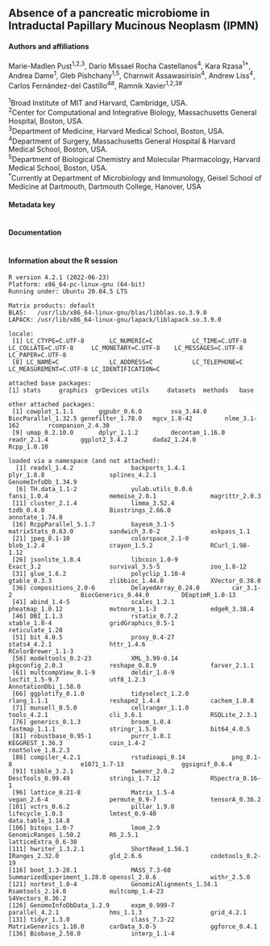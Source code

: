 ## Absence of a pancreatic microbiome in Intraductal Papillary Mucinous Neoplasm (IPMN)

#### Authors and affiliations

Marie-Madlen Pust<sup>1,2,3</sup>, Darío Missael Rocha Castellanos<sup>4</sup>,
Kara Rzasa<sup>1*</sup>, Andrea Dame<sup>1</sup>, Gleb Pishchany<sup>1,5</sup>,
Charnwit Assawasirisin<sup>4</sup>, Andrew Liss<sup>4</sup>,
Carlos Fernández-del Castillo<sup>4#</sup>,
Ramnik Xavier<sup>1,2,3#</sup>

<sup>1</sup>Broad Institute of MIT and Harvard, Cambridge, USA. <br>
<sup>2</sup>Center for Computational and Integrative Biology, Massachusetts General Hospital, Boston, USA.<br>
<sup>3</sup>Department of Medicine, Harvard Medical School, Boston, USA.<br>
<sup>4</sup>Department of Surgery, Massachusetts General Hospital & Harvard Medical School, Boston, USA.<br>
<sup>5</sup>Department of Biological Chemistry and Molecular Pharmacology, Harvard Medical School, Boston, USA.<br>
<sup>*</sup>Currently at Department of Microbiology and Immunology, Geisel School of Medicine at Dartmouth, Dartmouth College, Hanover, USA<br>



#### Metadata key
```

```

#### Documentation
```

```


#### Information about the R session <br>
```
R version 4.2.1 (2022-06-23)
Platform: x86_64-pc-linux-gnu (64-bit)
Running under: Ubuntu 20.04.5 LTS

Matrix products: default
BLAS:   /usr/lib/x86_64-linux-gnu/blas/libblas.so.3.9.0
LAPACK: /usr/lib/x86_64-linux-gnu/lapack/liblapack.so.3.9.0

locale:
 [1] LC_CTYPE=C.UTF-8       LC_NUMERIC=C           LC_TIME=C.UTF-8        LC_COLLATE=C.UTF-8     LC_MONETARY=C.UTF-8    LC_MESSAGES=C.UTF-8    LC_PAPER=C.UTF-8      
 [8] LC_NAME=C              LC_ADDRESS=C           LC_TELEPHONE=C         LC_MEASUREMENT=C.UTF-8 LC_IDENTIFICATION=C   

attached base packages:
[1] stats     graphics  grDevices utils     datasets  methods   base     

other attached packages:
 [1] cowplot_1.1.1       ggpubr_0.6.0        sva_3.44.0          BiocParallel_1.32.5 genefilter_1.78.0   mgcv_1.8-42         nlme_3.1-162        rcompanion_2.4.30  
 [9] umap_0.2.10.0       dplyr_1.1.2         decontam_1.16.0     readr_2.1.4         ggplot2_3.4.2       dada2_1.24.0        Rcpp_1.0.10        

loaded via a namespace (and not attached):
  [1] readxl_1.4.2                backports_1.4.1             plyr_1.8.8                  splines_4.2.1               GenomeInfoDb_1.34.9        
  [6] TH.data_1.1-2               yulab.utils_0.0.6           fansi_1.0.4                 memoise_2.0.1               magrittr_2.0.3             
 [11] cluster_2.1.4               limma_3.52.4                tzdb_0.4.0                  Biostrings_2.66.0           annotate_1.74.0            
 [16] RcppParallel_5.1.7          bayesm_3.1-5                matrixStats_0.63.0          sandwich_3.0-2              askpass_1.1                
 [21] jpeg_0.1-10                 colorspace_2.1-0            blob_1.2.4                  crayon_1.5.2                RCurl_1.98-1.12            
 [26] jsonlite_1.8.4              libcoin_1.0-9               Exact_3.2                   survival_3.5-5              zoo_1.8-12                 
 [31] glue_1.6.2                  polyclip_1.10-4             gtable_0.3.3                zlibbioc_1.44.0             XVector_0.38.0             
 [36] compositions_2.0-6          DelayedArray_0.24.0         car_3.1-2                   BiocGenerics_0.44.0         DEoptimR_1.0-13            
 [41] abind_1.4-5                 scales_1.2.1                pheatmap_1.0.12             mvtnorm_1.1-3               edgeR_3.38.4               
 [46] DBI_1.1.3                   rstatix_0.7.2               xtable_1.8-4                gridGraphics_0.5-1          reticulate_1.28            
 [51] bit_4.0.5                   proxy_0.4-27                stats4_4.2.1                httr_1.4.6                  RColorBrewer_1.1-3         
 [56] modeltools_0.2-23           XML_3.99-0.14               pkgconfig_2.0.3             reshape_0.8.9               farver_2.1.1               
 [61] multcompView_0.1-9          deldir_1.0-9                locfit_1.5-9.7              utf8_1.2.3                  AnnotationDbi_1.58.0       
 [66] ggplotify_0.1.0             tidyselect_1.2.0            rlang_1.1.1                 reshape2_1.4.4              cachem_1.0.8               
 [71] munsell_0.5.0               cellranger_1.1.0            tools_4.2.1                 cli_3.6.1                   RSQLite_2.3.1              
 [76] generics_0.1.3              broom_1.0.4                 fastmap_1.1.1               stringr_1.5.0               bit64_4.0.5                
 [81] robustbase_0.95-1           purrr_1.0.1                 KEGGREST_1.36.3             coin_1.4-2                  rootSolve_1.8.2.3          
 [86] compiler_4.2.1              rstudioapi_0.14             png_0.1-8                   e1071_1.7-13                ggsignif_0.6.4             
 [91] tibble_3.2.1                tweenr_2.0.2                DescTools_0.99.49           stringi_1.7.12              RSpectra_0.16-1            
 [96] lattice_0.21-8              Matrix_1.5-4                vegan_2.6-4                 permute_0.9-7               tensorA_0.36.2             
[101] vctrs_0.6.2                 pillar_1.9.0                lifecycle_1.0.3             lmtest_0.9-40               data.table_1.14.8          
[106] bitops_1.0-7                lmom_2.9                    GenomicRanges_1.50.2        R6_2.5.1                    latticeExtra_0.6-30        
[111] hwriter_1.3.2.1             ShortRead_1.56.1            IRanges_2.32.0              gld_2.6.6                   codetools_0.2-19           
[116] boot_1.3-28.1               MASS_7.3-60                 SummarizedExperiment_1.28.0 openssl_2.0.6               withr_2.5.0                
[121] nortest_1.0-4               GenomicAlignments_1.34.1    Rsamtools_2.14.0            multcomp_1.4-23             S4Vectors_0.36.2           
[126] GenomeInfoDbData_1.2.9      expm_0.999-7                parallel_4.2.1              hms_1.1.3                   grid_4.2.1                 
[131] tidyr_1.3.0                 class_7.3-22                MatrixGenerics_1.10.0       carData_3.0-5               ggforce_0.4.1              
[136] Biobase_2.58.0              interp_1.1-4

```
